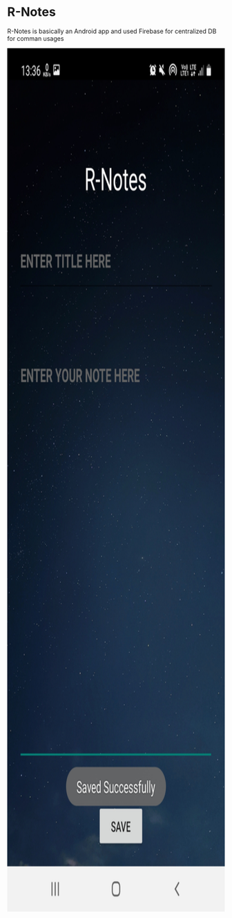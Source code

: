 # R-Notes
R-Notes is basically an Android app and used Firebase for centralized DB for comman usages

<img width="500%" height = "2000px" src="https://github.com/pranitrathod/R-Notes/blob/main/Samples/2.jpg" alt="cover" />
